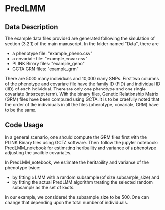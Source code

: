 # PredLMM

## Data Description

The example data files provided are generated following the simulation of section (3.2.1) of the main manuscript. In the folder named "Data", there are 

* a phenotype file: "example_pheno.csv"
* a covariate file: "example_covar.csv"
* PLINK Binary files: "example_geno"
* GCTA GRM files: "example_grm"

There are 5000 many individuals and 10,000 many SNPs. First two columns of the phenotype and covariate file have the family ID (FID) and individual ID (IID) of each individual. 
There are only one phenotype and one single covariate (intercept term). With the binary files, Genetic Relationship Matrix (GRM) files have been computed using GCTA. It is to be craefully noted that the order of the individuals in all the files (phenotype, covariate, GRM) have to be the same.


## Code Usage

In a general scenario, one should compute the GRM files first with the PLINK Binary files using GCTA software. Then, follow the jupyter notebook: PredLMM_notebook for estimating heribaility and variance of a phenotype adjusting the availble covariates. 

In PredLMM_notebook, we estimate the heritability and variance of the phenotype twice:

* by fitting a LMM with a random subsample (of size subsample_size) and 
* by fitting the actual PredLMM algorithm treating the selected random subsample as the set of knots.

In our example, we considered the subsample_size to be 500. One can change that depending upon the total number of individuals. 



